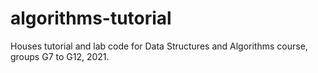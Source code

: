 # algorithms-tutorial
Houses tutorial and lab code for Data Structures and Algorithms course, groups G7 to G12, 2021.
